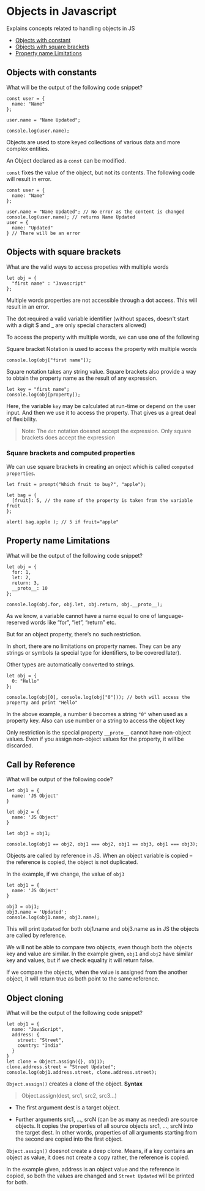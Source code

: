 # Objects in Javascript
Explains concepts related to handling objects in JS

* [Objects with constant](#Objects-with-constants)
* [Objects with square brackets](#Objects-with-square-brackets)
* [Property name Limitations](#Property-name-Limitations)

##  Objects with constants

What will be the output of the following code snippet?

```JS
const user = {
  name: "Name"
};

user.name = "Name Updated";

console.log(user.name);
```

Objects are used to store keyed collections of various data and more complex entities.

An Object declared as a `const` can be modified.

`const` fixes the value of the object, but not its contents. The following code will result in error.

```JS
const user = {
  name: "Name"
};

user.name = "Name Updated"; // No error as the content is changed
console.log(user.name); // returns Name Updated
user = {
  name: "Updated"
} // There will be an error
```

## Objects with square brackets

What are the valid ways to access propeties with multiple words

```JS
let obj = {
  "first name" : "Javascript"
};
```
Multiple words properties are not accessible through a dot access. This will result in an error.

The dot required a valid variable identifier (without spaces, doesn't start with a digit $ and _ are only special characters allowed)

To access the property with multiple words, we can use one of the following

Square bracket Notation is used to access the property with multiple words

```JS
console.log(obj["first name"]);
```

Square notation takes any string value. Square brackets also provide a way to obtain the property name as the result of any expression.

```JS
let key = "first name";
console.log(obj[property]);
```
Here, the variable `key` may be calculated at run-time or depend on the user input. And then we use it to access the property. That gives us a great deal of flexibility.

> Note: The `dot` notation doesnot accept the expression. Only square brackets does accept the expression

### Square brackets and computed properties

We can use square brackets in creating an onject which is called `computed properties`.

```JS
let fruit = prompt("Which fruit to buy?", "apple");

let bag = {
  [fruit]: 5, // the name of the property is taken from the variable fruit
};

alert( bag.apple ); // 5 if fruit="apple"
```


## Property name Limitations

What will be the output of the following code snippet?

```JS
let obj = {
  for: 1,
  let: 2,
  return: 3,
  __proto__: 10
};

console.log(obj.for, obj.let, obj.return, obj.__proto__);
```

As we know, a variable cannot have a name equal to one of language-reserved words like “for”, “let”, “return” etc.

But for an object property, there’s no such restriction.

In short, there are no limitations on property names. They can be any strings or symbols (a special type for identifiers, to be covered later).

Other types are automatically converted to strings.

```JS
let obj = {
  0: "Hello"
};

console.log(obj[0], console.log(obj["0"])); // both will access the property and print "Hello"

```

In the above example, a number `0` becomes a string `"0"` when used as a property key. Also can use number or a string to access the object key

Only restriction is the special property `__proto__` cannot have non-object values. Even if you assign non-object values for the property, it will be discarded.


## Call by Reference

What will be output of the following code?

```JS
let obj1 = {
  name: 'JS Object'
}

let obj2 = {
  name: 'JS Object'
}

let obj3 = obj1;

console.log(obj1 == obj2, obj1 === obj2, obj1 == obj3, obj1 === obj3);
```

Objects are called by reference in JS. When an object variable is copied – the reference is copied, the object is not duplicated.

In the example, if we change, the value of `obj3`

```JS
let obj1 = {
  name: 'JS Object'
}

obj3 = obj1;
obj3.name = 'Updated';
console.log(obj1.name, obj3.name);
```

This will print `Updated` for both obj1.name and obj3.name as in JS the objects are called by reference.

We will not be able to compare two objects, even though both the objects key and value are similar. In the example given, `obj1` and `obj2` have similar key and values, but if we check equality it will return false. 

If we compare the objects, when the value is assigned from the another object, it will return true as both point to the same reference.

## Object cloning

What will be the output of the following code snippet?

```JS
let obj1 = {
  name: "JavaScript",
  address: {
    street: "Street",
    country: "India"
  }
}
let clone = Object.assign({}, obj1);
clone.address.street = "Street Updated";
console.log(obj1.address.street, clone.address.street);
```
`Object.assign()` creates a clone of the object. 
**Syntax**
> Object.assign(dest, src1, src2, src3...)

* The first argument dest is a target object.

* Further arguments src1, ..., srcN (can be as many as needed) are source objects. It copies the properties of all source objects src1, ..., srcN into the target dest. In other words, properties of all arguments starting from the second are copied into the first object.

`Object.assign()` doesnot create a deep clone. Means, if a key contains an object as value, it does not create a copy rather, the reference is copied.

In the example given, address is an object value and the reference is copied, so both the values are changed and `Street Updated` will be printed for both.
